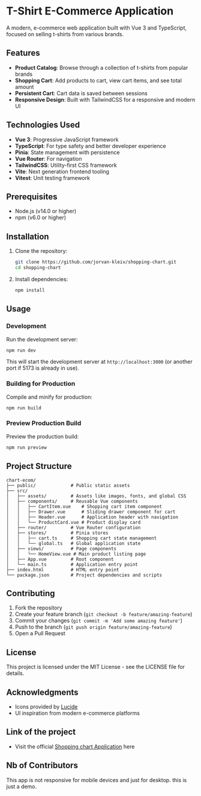 # T-Shirt E-Commerce Application

A modern, e-commerce web application built with Vue 3 and TypeScript, focused on selling t-shirts from various brands.

<!-- Add a screenshot of your application here:
![T-Shirt E-Commerce Application](./public/app-screenshot.png)
-->

## Features

- **Product Catalog**: Browse through a collection of t-shirts from popular brands
- **Shopping Cart**: Add products to cart, view cart items, and see total amount
- **Persistent Cart**: Cart data is saved between sessions
- **Responsive Design**: Built with TailwindCSS for a responsive and modern UI

## Technologies Used

- **Vue 3**: Progressive JavaScript framework
- **TypeScript**: For type safety and better developer experience
- **Pinia**: State management with persistence
- **Vue Router**: For navigation
- **TailwindCSS**: Utility-first CSS framework
- **Vite**: Next generation frontend tooling
- **Vitest**: Unit testing framework

## Prerequisites

- Node.js (v14.0 or higher)
- npm (v6.0 or higher)

## Installation

1. Clone the repository:
   ```sh
   git clone https://github.com/jorvan-kleiv/shopping-chart.git
   cd shopping-chart
   ```

2. Install dependencies:
   ```sh
   npm install
   ```

## Usage

### Development

Run the development server:
```sh
npm run dev
```

This will start the development server at `http://localhost:3000` (or another port if 5173 is already in use).

### Building for Production

Compile and minify for production:
```sh
npm run build
```

### Preview Production Build

Preview the production build:
```sh
npm run preview
```


## Project Structure

```
chart-ecom/
├── public/             # Public static assets
├── src/
│   ├── assets/         # Assets like images, fonts, and global CSS
│   ├── components/     # Reusable Vue components
│   │   ├── CartItem.vue    # Shopping cart item component
│   │   ├── Drawer.vue      # Sliding drawer component for cart
│   │   ├── Header.vue      # Application header with navigation
│   │   └── ProductCard.vue # Product display card
│   ├── router/         # Vue Router configuration
│   ├── stores/         # Pinia stores
│   │   ├── cart.ts     # Shopping cart state management
│   │   └── global.ts   # Global application state
│   ├── views/          # Page components
│   │   └── HomeView.vue # Main product listing page
│   ├── App.vue         # Root component
│   └── main.ts         # Application entry point
├── index.html          # HTML entry point
└── package.json        # Project dependencies and scripts
```

## Contributing

1. Fork the repository
2. Create your feature branch (`git checkout -b feature/amazing-feature`)
3. Commit your changes (`git commit -m 'Add some amazing feature'`)
4. Push to the branch (`git push origin feature/amazing-feature`)
5. Open a Pull Request

## License

This project is licensed under the MIT License - see the LICENSE file for details.

## Acknowledgments

- Icons provided by [Lucide](https://lucide.dev/)
- UI inspiration from modern e-commerce platforms

## Link of the project

- Visit the official [Shopping chart Application](https://myshopping-chart.vercel.app/) here
## Nb of Contributors
This app is not responsive for mobile devices and just for desktop. this is just a demo.